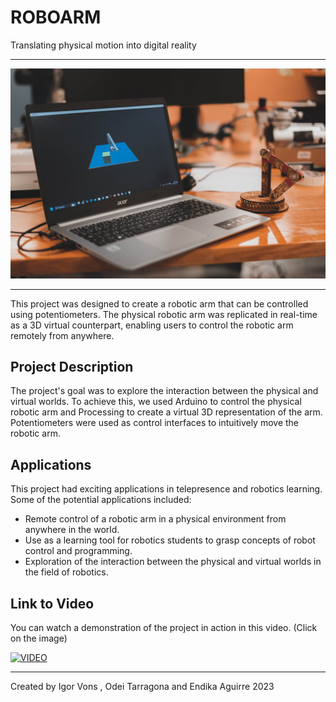# ROBOARM
Translating physical motion into digital reality

---
![Texto Alternativo de la Imagen](RoboArm.jpg)

---

This project was designed to create a robotic arm that can be controlled using potentiometers. The physical robotic arm was replicated in real-time as a 3D virtual counterpart, enabling users to control the robotic arm remotely from anywhere.

## Project Description

The project's goal was to explore the interaction between the physical and virtual worlds. To achieve this, we used Arduino to control the physical robotic arm and Processing to create a virtual 3D representation of the arm. Potentiometers were used as control interfaces to intuitively move the robotic arm.

## Applications

This project had exciting applications in telepresence and robotics learning. Some of the potential applications included:

- Remote control of a robotic arm in a physical environment from anywhere in the world.
- Use as a learning tool for robotics students to grasp concepts of robot control and programming.
- Exploration of the interaction between the physical and virtual worlds in the field of robotics.

## Link to Video

You can watch a demonstration of the project in action in this video. (Click on the image)

[![VIDEO](http://img.youtube.com/vi/PkeHBA7xA48/0.jpg)](https://www.youtube.com/watch?v=PkeHBA7xA48 "Video")

---

Created by Igor Vons , Odei Tarragona and Endika Aguirre 2023
